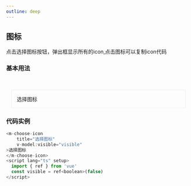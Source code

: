```yaml
---
outline: deep
---
```


## 图标
点击选择图标按钮，弹出框显示所有的icon,点击图标可以复制icon代码
### 基本用法
<br>
<div style="padding: 1em;margin: 1em;border: 1px solid #eee">
  <m-choose-icon
    title="选择图标"
    v-model:visible="visible"
  >选择图标
  </m-choose-icon>
</div>


### 代码实例
<script lang="ts" setup>
  import { ref } from 'vue'
  const visible = ref<boolean>(false)
</script>

```js
<m-choose-icon
    title="选择图标"
    v-model:visible="visible"
>选择图标
</m-choose-icon>
<script lang="ts" setup>
  import { ref } from 'vue'
  const visible = ref<boolean>(false)
</script>
```